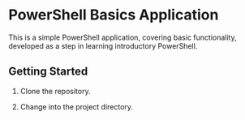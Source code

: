 # PowerShell Basics Application

This is a simple PowerShell application, covering basic functionality, developed as a step in learning introductory PowerShell.

## Getting Started

1. Clone the repository.

2. Change into the project directory.
